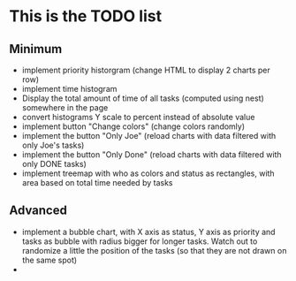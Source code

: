 # This is the TODO list

## Minimum
 - implement priority historgram (change HTML to display 2 charts per row)
 - implement time histogram
 - Display the total amount of time of all tasks (computed using nest) somewhere in the page
 - convert histograms Y scale to percent instead of absolute value
 - implement button "Change colors" (change colors randomly)
 - implement the button "Only Joe" (reload charts with data filtered with only Joe's tasks)
 - implement the button "Only Done" (reload charts with data filtered with only DONE tasks)
 - implement treemap with who as colors and status as rectangles, with area based on total time needed by tasks

## Advanced
 - implement a bubble chart, with X axis as status, Y axis as priority and tasks as bubble with radius bigger for longer tasks.
 Watch out to randomize a little the position of the tasks (so that they are not drawn on the same spot)
 -